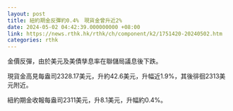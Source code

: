 ```yaml
---
layout: post
title: 紐約期金反彈約0.4%　現貨金曾升近2%
date: 2024-05-02 04:42:39.000000000 +08:00
link: https://news.rthk.hk/rthk/ch/component/k2/1751420-20240502.htm
categories: rthk
---
```


金價反彈，由於美元及美債孳息率在聯儲局議息後下跌。

現貨金高見每盎司2328.17美元，升約42.6美元，升幅近1.9%，其後徘徊2313美元附近。

紐約期金收報每盎司2311美元，升8.1美元，升幅約0.4%。
